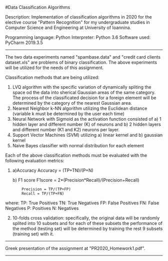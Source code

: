 #Data Classification Algorithms 

Description: Implementation of classification algorithms in 2020 for the elective course "Pattern Recognition" for my undergraduate studies in Computer Science and 
Engineering at University of Ioannina. 

Programming language: Python
Interpreter: Python 3.6
Software used: PyCharm 2019.3.5

------------------------------------------------------------------------------------------------------------------------------------

The two data experiments named "spambase.data" and "credit card clients dataset.xls" are problems of binary classification. 
The above experiments will be utilized for the needs of this assignment.

Classification methods that are being utilized:
1) LVQ algorithm with the specific variation of dynamically spliting the space od the data into sherical Gaussian areas of the same 
category. The process of the classificated decision for a foreign element will be determined by the category of the nearest 
Gaussian area.
2) Nearest Neighbor k-NN algorithm utilizing the Euclidean distance (variable k must be determined by the user each time)
3) Neural Network with Sigmoid as the activation function consisted of a) 1 hidden layer and different number (K) of neurons and b) 
2 hidden layers and different number (K1 and K2) neurons per layer.
4) Support Vector Machines (SVM) utilizing a) linear kernel and b) gaussian kernel
5) Naive Bayes classifier with normal distribution for each element  


Each of the above classification methods must be evaluated with the following evaluation metrics:
1)	a)Accuracy
			Accuracy = (TP+TN)/(P+N)

	b) F1 score
			F1score = 2*(Precision*Recall)/(Precision+Recall)

			Precision = TP/(TP+FP)
			Recall = TP/(TP+FN)
where:
TP: True Positives
TN: True Negatives
FP: False Positives
FN: False Negatives
P: Positives
N: Negatives

2) 10-folds cross validation: specifically, the original data will be randomly splited into 10 subsets and for each of these 
subsets the performance of the method (testing set) will be determined by training the rest 9 subsets (training set) with it.

------------------------------------------------------------------------------------------------------------------------------------

Greek presentation of the assignment at "PR2020_Homework1.pdf". 

------------------------------------------------------------------------------------------------------------------------------------
